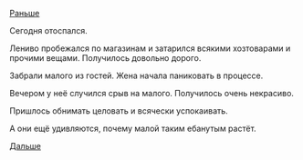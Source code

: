 [Раньше](2019.02.02.md)

Сегодня отоспался.

Лениво пробежался по магазинам и затарился всякими хозтоварами и прочими вещами. Получилось довольно дорого.

Забрали малого из гостей. Жена начала паниковать в процессе.

Вечером у неё случился срыв на малого. Получилось очень некрасиво.

Пришлось обнимать целовать и всячески успокаивать.

А они ещё удивляются, почему малой таким ебанутым растёт.

 [Дальше](2019.02.04.md)